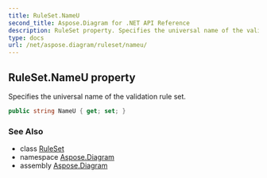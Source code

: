 ```yaml
---
title: RuleSet.NameU
second_title: Aspose.Diagram for .NET API Reference
description: RuleSet property. Specifies the universal name of the validation rule set
type: docs
url: /net/aspose.diagram/ruleset/nameu/
---
```

## RuleSet.NameU property

Specifies the universal name of the validation rule set.

```csharp
public string NameU { get; set; }
```

### See Also

* class [RuleSet](../)
* namespace [Aspose.Diagram](../../ruleset/)
* assembly [Aspose.Diagram](../../../)


